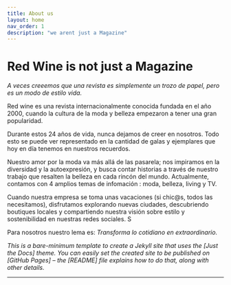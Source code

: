 ```yaml
---
title: About us
layout: home
nav_order: 1
description: "we arent just a Magazine"
---
```

# Red Wine is not just a Magazine
<em> A veces creeemos que una revista es simplemente un trozo de papel, pero es un modo de estilo vida.</em>

Red wine es una revista internacionalmente conocida fundada en el año 2000, cuando la cultura de la moda y belleza empezaron a tener una gran popularidad.

Durante estos 24 años de vida, nunca dejamos de creer en nosotros. 
Todo esto se puede ver representado en la cantidad de galas y ejemplares que hoy en día tenemos en nuestros recuerdos.

Nuestro amor por la moda va más allá de las pasarela; nos impiramos en la diversidad y la autoexpresión, y busca contar historias a través de nuestro trabajo que resalten la belleza en cada rincón del mundo. Actualmente, contamos con 4 amplios temas de infomación : moda, belleza, living y TV.

Cuando nuestra empresa se toma unas vacaciones (si chic@s, todos las necesitamos), disfrutamos explorando nuevas ciudades, descubriendo boutiques locales y compartiendo nuestra visión sobre estilo y sostenibilidad en  nuestras redes sociales. S

Para nosotros nuestro lema es: <em> Transforma lo cotidiano en extraordinario. <em>

This is a *bare-minimum* template to create a Jekyll site that uses the [Just the Docs] theme. You can easily set the created site to be published on [GitHub Pages] – the [README] file explains how to do that, along with other details.


----

